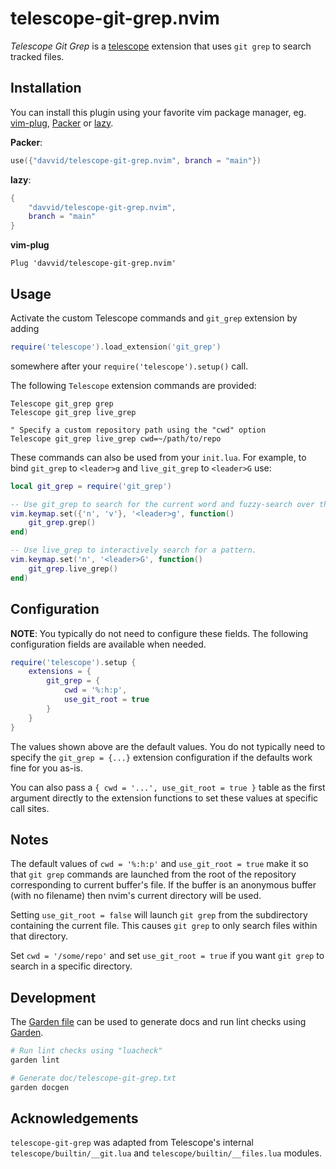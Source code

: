 # telescope-git-grep.nvim

*Telescope Git Grep* is a [telescope](https://github.com/nvim-telescope/telescope.nvim)
extension that uses `git grep` to search tracked files.


## Installation

You can install this plugin using your favorite vim package manager, eg.
[vim-plug](https://github.com/junegunn/vim-plug),
[Packer](https://github.com/wbthomason/packer.nvim) or
[lazy](https://github.com/folke/lazy.nvim).

**Packer**:
```lua
use({"davvid/telescope-git-grep.nvim", branch = "main"})
```

**lazy**:
```lua
{
    "davvid/telescope-git-grep.nvim",
    branch = "main"
}
```

**vim-plug**
```VimL
Plug 'davvid/telescope-git-grep.nvim'
```


## Usage

Activate the custom Telescope commands and `git_grep` extension by adding

```lua
require('telescope').load_extension('git_grep')
```

somewhere after your `require('telescope').setup()` call.

The following `Telescope` extension commands are provided:

```VimL
Telescope git_grep grep
Telescope git_grep live_grep

" Specify a custom repository path using the "cwd" option
Telescope git_grep live_grep cwd=~/path/to/repo
```

These commands can also be used from your `init.lua`.
For example, to bind `git_grep` to `<leader>g` and `live_git_grep` to `<leader>G` use:

```lua
local git_grep = require('git_grep')

-- Use git_grep to search for the current word and fuzzy-search over the result.
vim.keymap.set({'n', 'v'}, '<leader>g', function()
    git_grep.grep()
end)

-- Use live_grep to interactively search for a pattern.
vim.keymap.set('n', '<leader>G', function()
    git_grep.live_grep()
end)
```


## Configuration

**NOTE**: You typically do not need to configure these fields.
The following configuration fields are available when needed.

```lua
require('telescope').setup {
    extensions = {
        git_grep = {
            cwd = '%:h:p',
            use_git_root = true
        }
    }
}
```

The values shown above are the default values. You do not typically need to specify the
`git_grep = {...}` extension configuration if the defaults work fine for you as-is.

You can also pass a `{ cwd = '...', use_git_root = true }` table as the first argument
directly to the extension functions to set these values at specific call sites.


## Notes

The default values of `cwd = '%:h:p'` and `use_git_root = true` make it so that
`git grep` commands are launched from the root of the repository corresponding
to current buffer's file. If the buffer is an anonymous buffer (with no filename)
then nvim's current directory will be used.

Setting `use_git_root = false` will launch `git grep` from the subdirectory
containing the current file. This causes `git grep` to only search files
within that directory.

Set `cwd = '/some/repo'` and set `use_git_root = true` if you want `git grep`
to search in a specific directory.


## Development

The [Garden file](garden.yaml) can be used to generate docs and run lint
checks using [Garden](https://github.com/davvid/garden).

```sh
# Run lint checks using "luacheck"
garden lint

# Generate doc/telescope-git-grep.txt
garden docgen
```


## Acknowledgements

`telescope-git-grep` was adapted from Telescope's internal
`telescope/builtin/__git.lua` and `telescope/builtin/__files.lua` modules.
